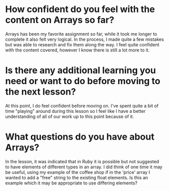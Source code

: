 # How confident do you feel with the content on Arrays so far?
Arrays has been my favorite assignment so far, while it took me longer to complete it also felt very logical. In the process, I made quite a few mistakes but was able to research and fix them along the way. I feel quite confident with the content covered, however I know there is still a lot more to it.
# Is there any additional learning you need or want to do before moving to the next lesson?
At this point, I do feel confident before moving on. I've spent quite a bit of time "playing" around during this lesson so I feel like I have a better understanding of all of our work up to this point because of it.
# What questions do you have about Arrays?
In the lesson, it was indicated that in Ruby it is possible but not suggested to have elements of different types in an array. I did think of one time it may be useful, using my example of the coffee shop if in the 'price' array I wanted to add a "free" string to the existing float elements. Is this an example which it may be appropriate to use differing elements?

